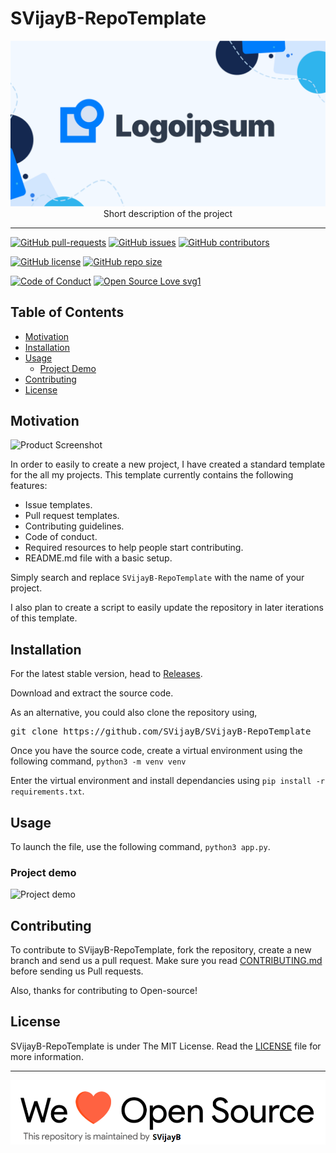 # SVijayB-RepoTemplate

<p align="center">
    <img src="assets/Logo.png" alt="Logo" border="0">
    <br>Short description of the project
</p>

---

[![GitHub pull-requests](https://img.shields.io/github/issues-pr/SVijayB/SVijayB-RepoTemplate.svg)](https://github.com/SVijayB/SVijayB-RepoTemplate/pulls)
[![GitHub issues](https://img.shields.io/github/issues/SVijayB/SVijayB-RepoTemplate.svg)](https://github.com/SVijayB/SVijayB-RepoTemplate/issues)
[![GitHub contributors](https://img.shields.io/github/contributors/SVijayB/SVijayB-RepoTemplate.svg)](https://github.com/SVijayB/SVijayB-RepoTemplate/graphs/contributors)

[![GitHub license](https://img.shields.io/github/license/SVijayB/SVijayB-RepoTemplate)](https://github.com/SVijayB/SVijayB-RepoTemplate/blob/master/LICENSE)
[![GitHub repo size](https://img.shields.io/github/repo-size/SVijayB/SVijayB-RepoTemplate)](https://github.com/SVijayB/SVijayB-RepoTemplate)

[![Code of Conduct](https://img.shields.io/badge/code%20of-conduct-ff69b4.svg?style=flat)](https://github.com/SVijayB/SVijayB-RepoTemplate/blob/master/.github/CODE_OF_CONDUCT.md)
[![Open Source Love svg1](https://img.shields.io/static/v1?label=Open&message=Source%20%E2%9D%A4%EF%B8%8F&color=blueviolet)](https://github.com/SVijayB/SVijayB-RepoTemplate/blob/master/.github/CONTRIBUTING.md)

## Table of Contents

-   [Motivation](#Motivation)
-   [Installation](#Installation)
-   [Usage](#Usage)
    -   [Project Demo](#Demo)
-   [Contributing](#Contributing)
-   [License](#License)

## Motivation

<!--- Insert product screenshot below --->

![Product Screenshot](https://i.ibb.co/y4Bv8WP/codecode.jpg)

<!--- replace with motivation for your project --->

In order to easily to create a new project, I have created a standard template for the all my projects.
This template currently contains the following features:

-   Issue templates.
-   Pull request templates.
-   Contributing guidelines.
-   Code of conduct.
-   Required resources to help people start contributing.
-   README.md file with a basic setup.

Simply search and replace `SVijayB-RepoTemplate` with the name of your project.

I also plan to create a script to easily update the repository in later iterations of this template.

## Installation

<!--- Provide instructions on installing the application --->

For the latest stable version, head to [Releases](https://github.com/SVijayB/SVijayB-RepoTemplate/releases).

Download and extract the source code.

As an alternative, you could also clone the repository using,

<pre>
git clone https://github.com/SVijayB/SVijayB-RepoTemplate
</pre>

Once you have the source code, create a virtual environment using the following command,
`python3 -m venv venv`

Enter the virtual environment and install dependancies using `pip install -r requirements.txt`.

## Usage

<!--- Provide instructions on how to use the application after installing it --->

To launch the file, use the following command, `python3 app.py`.

<!--- You can also add in screenshots, app demo (Gif format) or even provide link to other resources --->

### Project demo

![Project demo](https://media.giphy.com/media/wwg1suUiTbCY8H8vIA/giphy.gif)

## Contributing

To contribute to SVijayB-RepoTemplate, fork the repository, create a new branch and send us a pull request. Make sure you read [CONTRIBUTING.md](https://github.com/SVijayB/SVijayB-RepoTemplate/blob/master/.github/CONTRIBUTING.md) before sending us Pull requests.

Also, thanks for contributing to Open-source!

## License

SVijayB-RepoTemplate is under The MIT License. Read the [LICENSE](https://github.com/SVijayB/SVijayB-RepoTemplate/blob/master/LICENSE) file for more information.

---

<img src="assets/footercredits.png" width = "600px">
